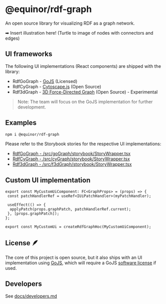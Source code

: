 # @equinor/rdf-graph

An open source library for visualizing RDF as a graph network.

➡ Insert illustration here! (Turtle to image of nodes with connectors and edges)

## UI frameworks

The following UI implementations (React components) are shipped with the library:

- RdfGoGraph - [GoJS](https://gojs.net/latest/index.html) (Licensed)
- RdfCyGraph - [Cytoscape.js](https://js.cytoscape.org) (Open Source)
- Rdf3dGraph - [3D Force-Directed Graph](https://github.com/vasturiano/3d-force-graph) (Open Source) - Experimental

> Note: The team will focus on the GoJS implementation for further development.

## Examples

```sh
npm i @equinor/rdf-graph
```

Please refer to the Storybook stories for the respective UI implementations:

- [RdfGoGraph - /src/goGraph/storybook/StoryWrapper.tsx](/src/goGraph/storybook/StoryWrapper.tsx)
- [RdfCyGraph - /src/cyGraph/storybook/StoryWrapper.tsx](/src/cyGraph/storybook/StoryWrapper.tsx)
- [Rdf3dGraph - /src/f3dGraph/storybook/StoryWrapper.tsx](/src/f3dGraph/storybook/StoryWrapper.tsx)

## Custom UI implementation

```tsx
export const MyCustomUiComponent: FC<GraphProps> = (props) => {
 const patchHandlerRef = useRef<IUiPatchHandler>(myPatchHandler);

 useEffect(() => {
  applyPatch(props.graphPatch, patchHandlerRef.current);
 }, [props.graphPatch]);
};

export const MyCustomUi = createRdfGraphHoc(MyCustomUiComponent);
```

## License 🪶

The core of this project is open source, but it also ships with an UI implementation using [GoJS](https://gojs.net/latest/index.html), which will require a GoJS [software license](https://gojs.net/latest/license.html) if used.

## Developers

See [docs/developers.md](docs/developers.md)
